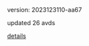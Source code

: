 version: 2023123110-aa67

updated 26 avds

[details](https://github.com/0x74f917491bfa7ebfa379/ali_avd_db/blob/master/change_log/2023/12/31/10/aa67.txt)
